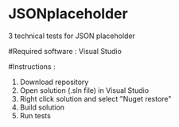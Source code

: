 # JSONplaceholder
3 technical tests for JSON placeholder

#Required software : Visual Studio

#Instructions :
1. Download repository
2. Open solution (.sln file) in Visual Studio
3. Right click solution and select "Nuget restore"
4. Build solution
5. Run tests
